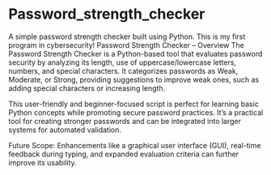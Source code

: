 # Password_strength_checker
A simple password strength checker built using Python. This is my first program in cybersecurity!
Password Strength Checker – Overview
The Password Strength Checker is a Python-based tool that evaluates password security by analyzing its length, use of uppercase/lowercase letters, numbers, and special characters. It categorizes passwords as Weak, Moderate, or Strong, providing suggestions to improve weak ones, such as adding special characters or increasing length.

This user-friendly and beginner-focused script is perfect for learning basic Python concepts while promoting secure password practices. It’s a practical tool for creating stronger passwords and can be integrated into larger systems for automated validation.

Future Scope:
Enhancements like a graphical user interface (GUI), real-time feedback during typing, and expanded evaluation criteria can further improve its usability.
